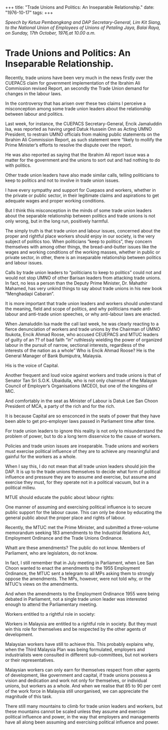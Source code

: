 +++ 
title: "Trade Unions and Politics: An Inseparable Relationship."
date: "1976-10-17"
tags:
+++

_Speech by Ketua Pembangkang and DAP Secretary-General, Lim Kit Siang, to the National Union of Employees of Unions of Petaling Jaya, Balai Raya, on Sunday, 17th October, 1976,at 10.00 a.m._

# Trade Unions and Politics: An Inseparable Relationship.

Recently, trade unions have been very much in the news firstly over the CUEPACS claim for government implementation of the Ibrahim Ali Commission revised Report, an secondly the Trade Union demand for changes in the labour laws. </u>

In the controversy that has arisen over these two claims I perceive a misconception among some trade union leaders about the relationship between labour and politics.

Last week, for instance, the CUEPACS Secretary-General, Encik Jamaluddin Isa, was reported as having urged Datuk Hussein Onn as Acting UMNO President, to restrain UMNO officials from making public statements on the Ibrahim Ali Commission Report, as such statement were “likely to mollify the Prime Minister’s efforts to resolve the dispute over the report.

He was also reported as saying that the Ibrahim Ali report issue was a matter for the government and the unions to sort out and had nothing to 
do with politics.

Other trade union leaders have also made similar calls, telling politicians to keep to politics and not to involve in trade union issues.

I have every sympathy and support for Cuepaos and workers, whether in the private or public sector, in their legitimate claims and aspirations to get adequate wages and proper working conditions.

But I think this misconception in the minds of some trade union leaders about the separable relationship between politics and trade unions is not only wrong, but in the long run, positively harmful.

The simply truth is that trade union and labour issues, concerned about the proper and rightful place workers should enjoy in our society, is the very subject of politics too. When politicians “keep to politics”, they concern themselves with among other things, the bread-and-butter issues like the wages and working conditions of the working masses, whether in public or private sector, in other, there is an inseparable relationship between politics and labour issues.

Calls by trade union leaders to “politicians to keep to politics” could not and would not stop UMNO of other Barisan leaders from attacking trade unions. In fact, no less a person than the Deputy Prime Minister, Dr. Mahathir Mahamed, has very unkind things to say about trade unions in his new book “Menghadapi Cabaran”.

It is more important that trade union leaders and workers should understand the meaning, field and scope of politics, and why politicians made anti-labour and anti-trade union speeches, or why anti-labour laws are enacted.

When Jamaluddin Isa made the call last week, he was clearly reacting to a fierce denunciation of workers and trade unions by the Chairman of UMNO Ibukota, Encik Ahmad Roose, who accused CEUEPACS and MTUC leaders of guilty of an ?? of bad faith “in” ruthlessly wielding the power of organized labour in the pursuit of narrow, sectional interests, regardless of the interests of the nation as a whole”
Who is Encik Ahmad Roose? He is the General Manager of Bank Bumiputra, Malaysia.

His is the voice of Capital.

Another frequent and loud voice against workers and trade unions is that of Senator Tan Sri S.O.K. Ubaidulla, who is not only chairman of the Malayan Council of Employer’s Organisations (MCEO), but one of the kingpins of MIC. 

And comfortably in the seat as Minister of Labour is Datuk Lee San Choon President of MCA, a party of the rich and for the rich.

It is because Capital are so ensconced in the seats of power that they have been able to get pro-employer laws passed in Parliament time after time. 

For trade union leaders to ignore this reality is not only to misunderstand the problem of power, but to do a long term disservice to the cause of workers.

Policies and trade union issues are inseparable. Trade unions and workers must exercise political influence of they are to achieve any meaningful and gainful for the workers as a whole.

When I say this, I do not mean that all trade union leaders should join the DAP. It is up to the trade unions themselves to decide what form of political influence and pressure they are to assume and exercise, but assume and exercise they must, for they operate not in a political vacuum, but in a political milieu.

MTUE should educate the public about labour rights:

One manner of assuming and exercising political influence is to secure public support for the labour cause. This can only be done by educating 
the general public about the proper place and rights of labour.

Recently, the MTUC met the Prime Minister, and submitted a three-volume memorandum seeking 183 amendments to the Industrial Relations Act, Employment Ordinance and the Trade Unions Ordinance.

Whatt are these amendments? The public do not know. Members of Parliament, who are legislators, do not know.

In fact, I still remember that in July meeting in Parliament, when Lee San Choon wanted to enact the amendments to the 1955 Employment Ordinance, the MTUC sent a telegram to all MPs asking them to strongly oppose the amendments. The MPs, however, were not told why, or the MTUC’s views on the amendments.

And when the amendments to the Employment Ordinance 1955 were being debated in Parliament, not a single trade union leader was interested enough to attend the Parliamentary meeting.

Workers entitled to a rightful role in society: 

Workers in Malaysia are entitled to a rightful role in society. But they must win this role for themselves and be respected by the other agents of development.

Malaysian workers have still to achieve this. This probably explains why, when the Third Malaysia Plan was being formulated, employers and industrialists were consulted in different sub-committees, but not workers or their representatives.

Malaysian workers can only earn for themselves respect from other agents of development, like government and capital, if trade unions possess a vision and dedication and work not only for themselves, or individual unions, but workers as a whole. And when we realise that 85 to 90 per cent of the work force in Malaysia still unorganised, we can appreciate the magnitude of this task.

There still many mountains to climb for trade union leaders and workers, but these mountains cannot be scaled unless they assume and exercise political influence and power, in the way that employers and managements have all along been assuming and exercising political influence and power.
 
